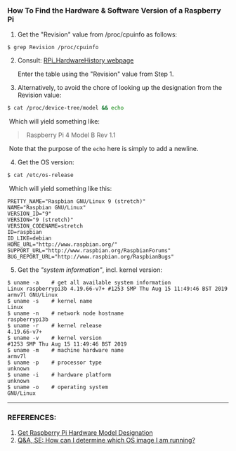 ### How To Find the Hardware & Software Version of a Raspberry Pi

1. Get the "Revision" value from /proc/cpuinfo as follows: 

```
$ grep Revision /proc/cpuinfo
```

2. Consult: [RPi_HardwareHistory webpage](https://elinux.org/RPi_HardwareHistory)

	Enter the table using the "Revision" value from Step 1. 
	
3. Alternatively, to avoid the chore of looking up the designation from the Revision value: 

```bash
$ cat /proc/device-tree/model && echo
```

​        Which will yield something like: 

>​         Raspberry Pi 4 Model B Rev 1.1

​        Note that the purpose of the `echo` here is simply to add a newline. 

4. Get the OS version: 

```bash
$ cat /etc/os-release 
```

​        Which will yield something like this: 

    PRETTY_NAME="Raspbian GNU/Linux 9 (stretch)"
    NAME="Raspbian GNU/Linux"
    VERSION_ID="9"
    VERSION="9 (stretch)"
    VERSION_CODENAME=stretch
    ID=raspbian
    ID_LIKE=debian
    HOME_URL="http://www.raspbian.org/"
    SUPPORT_URL="http://www.raspbian.org/RaspbianForums"
    BUG_REPORT_URL="http://www.raspbian.org/RaspbianBugs"

5. Get the *"system information"*, incl. kernel version: 

```
$ uname -a    # get all available system information
Linux raspberrypi3b 4.19.66-v7+ #1253 SMP Thu Aug 15 11:49:46 BST 2019 armv7l GNU/Linux
$ uname -s    # kernel name
Linux
$ uname -n    # network node hostname
raspberrypi3b
$ uname -r    # kernel release
4.19.66-v7+
$ uname -v    # kernel version
#1253 SMP Thu Aug 15 11:49:46 BST 2019
$ uname -m    # machine hardware name
armv7l
$ uname -p    # processor type
unknown
$ uname -i    # hardware platform
unknown
$ uname -o    # operating system
GNU/Linux
```



<hr>

### REFERENCES:

1. [Get Raspberry Pi Hardware Model Designation](https://www.unixtutorial.org/command-to-confirm-raspberry-pi-model) 
2. [Q&A, SE: How can I determine which OS image I am running?](https://raspberrypi.stackexchange.com/questions/6974/how-can-i-determine-which-os-image-i-am-running) 

